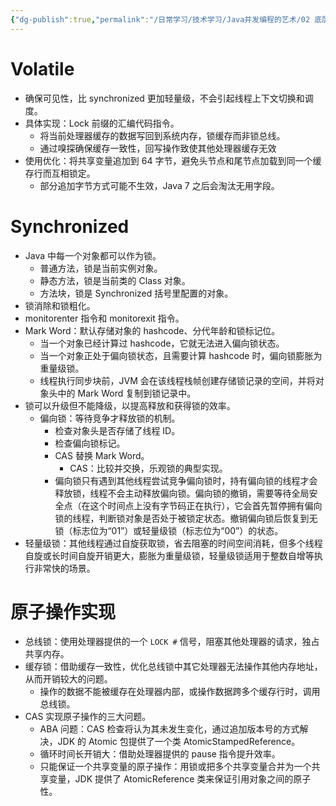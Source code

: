 ```yaml
---
{"dg-publish":true,"permalink":"/日常学习/技术学习/Java并发编程的艺术/02 底层实现原理/","noteIcon":"1","created":"2023-07-16T16:34:01.805+08:00","updated":"2023-07-17T11:11:08.470+08:00"}
---
```


# Volatile

- 确保可见性，比 synchronized 更加轻量级，不会引起线程上下文切换和调度。
- 具体实现：Lock 前缀的汇编代码指令。
  - 将当前处理器缓存的数据写回到系统内存，锁缓存而非锁总线。
  - 通过嗅探确保缓存一致性，回写操作致使其他处理器缓存无效
- 使用优化：将共享变量追加到 64 字节，避免头节点和尾节点加载到同一个缓存行而互相锁定。
  - 部分追加字节方式可能不生效，Java 7 之后会淘汰无用字段。

# Synchronized

- Java 中每一个对象都可以作为锁。
  - 普通方法，锁是当前实例对象。
  - 静态方法，锁是当前类的 Class 对象。
  - 方法块，锁是 Synchronized 括号里配置的对象。
- 锁消除和锁粗化。
- monitorenter 指令和 monitorexit 指令。
- Mark Word：默认存储对象的 hashcode、分代年龄和锁标记位。
  - 当一个对象已经计算过 hashcode，它就无法进入偏向锁状态。
  - 当一个对象正处于偏向锁状态，且需要计算 hashcode 时，偏向锁膨胀为重量级锁。
  - 线程执行同步块前，JVM 会在该线程栈帧创建存储锁记录的空间，并将对象头中的 Mark Word 复制到锁记录中。
- 锁可以升级但不能降级，以提高释放和获得锁的效率。
  - 偏向锁：等待竞争才释放锁的机制。
    - 检查对象头是否存储了线程 ID。
    - 检查偏向锁标记。
    - CAS 替换 Mark Word。
      - CAS：比较并交换，乐观锁的典型实现。
    - 偏向锁只有遇到其他线程尝试竞争偏向锁时，持有偏向锁的线程才会释放锁，线程不会主动释放偏向锁。偏向锁的撤销，需要等待全局安全点（在这个时间点上没有字节码正在执行），它会首先暂停拥有偏向锁的线程，判断锁对象是否处于被锁定状态。撤销偏向锁后恢复到无锁（标志位为“01”）或轻量级锁（标志位为“00”）的状态。
- 轻量级锁：其他线程通过自旋获取锁，省去阻塞的时间空间消耗，但多个线程自旋或长时间自旋开销更大，膨胀为重量级锁，轻量级锁适用于整数自增等执行非常快的场景。

# 原子操作实现

- 总线锁：使用处理器提供的一个 `LOCK #` 信号，阻塞其他处理器的请求，独占共享内存。
- 缓存锁：借助缓存一致性，优化总线锁中其它处理器无法操作其他内存地址，从而开销较大的问题。
  - 操作的数据不能被缓存在处理器内部，或操作数据跨多个缓存行时，调用总线锁。
- CAS 实现原子操作的三大问题。
  - ABA 问题：CAS 检查将认为其未发生变化，通过追加版本号的方式解决，JDK 的 Atomic 包提供了一个类 AtomicStampedReference。
  - 循环时间长开销大：借助处理器提供的 pause 指令提升效率。
  - 只能保证一个共享变量的原子操作：用锁或把多个共享变量合并为一个共享变量，JDK 提供了 AtomicReference 类来保证引用对象之间的原子性。